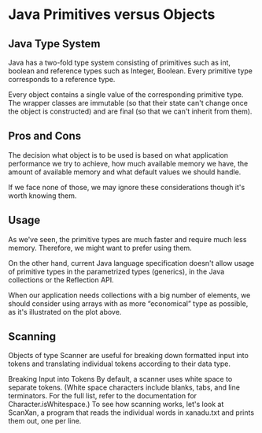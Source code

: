 # Java Primitives versus Objects

## Java Type System
Java has a two-fold type system consisting of primitives such as int, boolean and reference types such as Integer, Boolean. Every primitive type corresponds to a reference type.

Every object contains a single value of the corresponding primitive type. The wrapper classes are immutable (so that their state can't change once the object is constructed) and are final (so that we can't inherit from them).

## Pros and Cons
The decision what object is to be used is based on what application performance we try to achieve, how much available memory we have, the amount of available memory and what default values we should handle.

If we face none of those, we may ignore these considerations though it's worth knowing them.


## Usage
As we've seen, the primitive types are much faster and require much less memory. Therefore, we might want to prefer using them.

On the other hand, current Java language specification doesn't allow usage of primitive types in the parametrized types (generics),  in the Java collections or the Reflection API.

When our application needs collections with a big number of elements, we should consider using arrays with as more “economical” type as possible, as it's illustrated on the plot above.


## Scanning
Objects of type Scanner are useful for breaking down formatted input into tokens and translating individual tokens according to their data type.

Breaking Input into Tokens
By default, a scanner uses white space to separate tokens. (White space characters include blanks, tabs, and line terminators. For the full list, refer to the documentation for Character.isWhitespace.) To see how scanning works, let's look at ScanXan, a program that reads the individual words in xanadu.txt and prints them out, one per line.